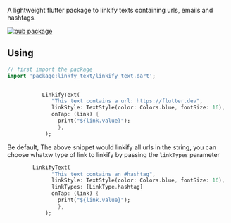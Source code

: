 A lightweight flutter package to linkify texts containing urls, emails and hashtags.

[![pub package](https://img.shields.io/pub/v/http.svg)](https://pub.dev/packages/linkfy_text)

## Using

```dart
// first import the package
import 'package:linkfy_text/linkify_text.dart';


           LinkifyText(
              "This text contains a url: https://flutter.dev",
              linkStyle: TextStyle(color: Colors.blue, fontSize: 16),
              onTap: (link) {
                print("${link.value}");
                },
            );
```

Be default, The above snippet would linkify all urls in the string, you can choose whatxw type of link to linkify by passing the `linkTypes` parameter

```dart
        LinkifyText(
              "This text contains an #hashtag",
              linkStyle: TextStyle(color: Colors.blue, fontSize: 16),
              linkTypes: [LinkType.hashtag]
              onTap: (link) {
                print("${link.value}");
                },
            );
```
